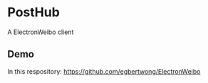 # PostHub
A ElectronWeibo client

## Demo

In this respository: https://github.com/egbertwong/ElectronWeibo
